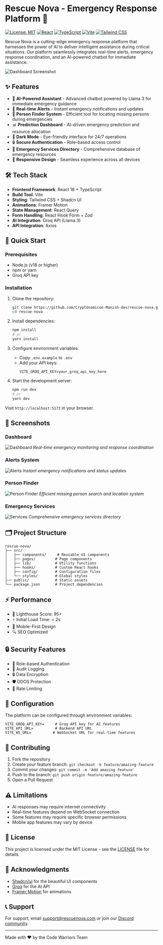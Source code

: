 # Rescue Nova - Emergency Response Platform 🚨

[![License: MIT](https://img.shields.io/badge/License-MIT-yellow.svg)](https://opensource.org/licenses/MIT)
[![React](https://img.shields.io/badge/React-18-blue.svg)](https://reactjs.org/)
[![TypeScript](https://img.shields.io/badge/TypeScript-5-blue.svg)](https://www.typescriptlang.org/)
[![Vite](https://img.shields.io/badge/Vite-5-646CFF.svg)](https://vitejs.dev/)
[![Tailwind CSS](https://img.shields.io/badge/Tailwind_CSS-3-38B2AC.svg)](https://tailwindcss.com/)

Rescue Nova is a cutting-edge emergency response platform that harnesses the power of AI to deliver intelligent assistance during critical situations. Our platform seamlessly integrates real-time alerts, emergency response coordination, and an AI-powered chatbot for immediate assistance.

![Dashboard Screenshot](public/dashboard.png)

## ✨ Features

- 🤖 **AI-Powered Assistant** - Advanced chatbot powered by Llama 3 for immediate emergency guidance
- 🚨 **Real-time Alerts** - Instant emergency notifications and updates
- 👥 **Person Finder System** - Efficient tool for locating missing persons during emergencies
- 📊 **Prediction Dashboard** - AI-driven emergency prediction and resource allocation
- 🌙 **Dark Mode** - Eye-friendly interface for 24/7 operations
- 🔒 **Secure Authentication** - Role-based access control
- 🏥 **Emergency Services Directory** - Comprehensive database of emergency resources
- 📱 **Responsive Design** - Seamless experience across all devices

## 🛠️ Tech Stack

- **Frontend Framework**: React 18 + TypeScript
- **Build Tool**: Vite
- **Styling**: Tailwind CSS + Shadcn UI
- **Animations**: Framer Motion
- **State Management**: React Query
- **Form Handling**: React Hook Form + Zod
- **AI Integration**: Groq API (Llama 3)
- **API Integration**: Axios

## 🚀 Quick Start

### Prerequisites

- Node.js (v18 or higher)
- npm or yarn
- Groq API key

### Installation

1. Clone the repository:
   ```bash
   git clone https://github.com/Cryptonomicon-Manish-dev/rescue-nova.git
   cd rescue-nova
   ```

2. Install dependencies:
   ```bash
   npm install
   # or
   yarn install
   ```

3. Configure environment variables:
   - Copy `.env.example` to `.env`
   - Add your API keys:
     ```
     VITE_GROQ_API_KEY=your_groq_api_key_here
     ```

4. Start the development server:
   ```bash
   npm run dev
   # or
   yarn dev
   ```

Visit `http://localhost:5173` in your browser.

## 📸 Screenshots

### Dashboard
![Dashboard](public/dashboard.png)
*Real-time emergency monitoring and response coordination*

### Alerts System
![Alerts](public/alerts.png)
*Instant emergency notifications and status updates*

### Person Finder
![Person Finder](public/person-finder.png)
*Efficient missing person search and location system*

### Emergency Services
![Services](public/services.png)
*Comprehensive emergency services directory*

## 🗂️ Project Structure

```
rescue-nova/
├── src/
│   ├── components/     # Reusable UI components
│   ├── pages/         # Page components
│   ├── lib/           # Utility functions
│   ├── hooks/         # Custom React hooks
│   ├── config/        # Configuration files
│   └── styles/        # Global styles
├── public/            # Static assets
└── package.json       # Project dependencies
```

## ⚡ Performance

- 🎯 Lighthouse Score: 95+
- ⚡ Initial Load Time: < 2s
- 📱 Mobile-First Design
- 🔍 SEO Optimized

## 🔒 Security Features

- 🔐 Role-based Authentication
- 📝 Audit Logging
- 🔒 Data Encryption
- 🛡️ DDOS Protection
- 🚫 Rate Limiting

## 🔧 Configuration

The platform can be configured through environment variables:

```env
VITE_GROQ_API_KEY=     # Groq API key for AI features
VITE_API_URL=          # Backend API URL
VITE_WS_URL=          # WebSocket URL for real-time features
```

## 🤝 Contributing

1. Fork the repository
2. Create your feature branch: `git checkout -b feature/amazing-feature`
3. Commit your changes: `git commit -m 'Add amazing feature'`
4. Push to the branch: `git push origin feature/amazing-feature`
5. Open a Pull Request

## ⚠️ Limitations

- AI responses may require internet connectivity
- Real-time features depend on WebSocket connection
- Some features may require specific browser permissions
- Mobile app features may vary by device

## 📄 License

This project is licensed under the MIT License - see the [LICENSE](LICENSE) file for details.

## 🙏 Acknowledgments

- [Shadcn/ui](https://ui.shadcn.com/) for the beautiful UI components
- [Groq](https://groq.com/) for the AI API
- [Framer Motion](https://www.framer.com/motion/) for animations

## 📞 Support

For support, email support@rescuenova.com or join our [Discord community](https://discord.gg/rescuenova).

---
Made with ❤️ by the Code Warriors Team
